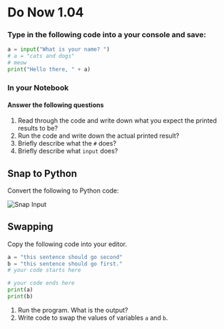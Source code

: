 # Do Now 1.04
### Type in the following code into a your console and save: 

```python
a = input("What is your name? ")
# a = "cats and dogs"
# meow
print("Hello there, " + a)
```
### In your Notebook

#### Answer the following questions
1. Read through the code and write down what you expect the printed results to be?
2. Run the code and write down the actual printed result?
3. Briefly describe what the `#` does? 
4. Briefly describe what `input` does?

## Snap to Python
Convert the following to Python code:

![Snap Input](snap_input.png)

## Swapping
Copy the following code into your editor. 

```python
a = "this sentence should go second"
b = "this sentence should go first."  
# your code starts here

# your code ends here
print(a)
print(b)
```

1. Run the program. What is the output? 
2. Write code to swap the values of variables `a` and `b`.
